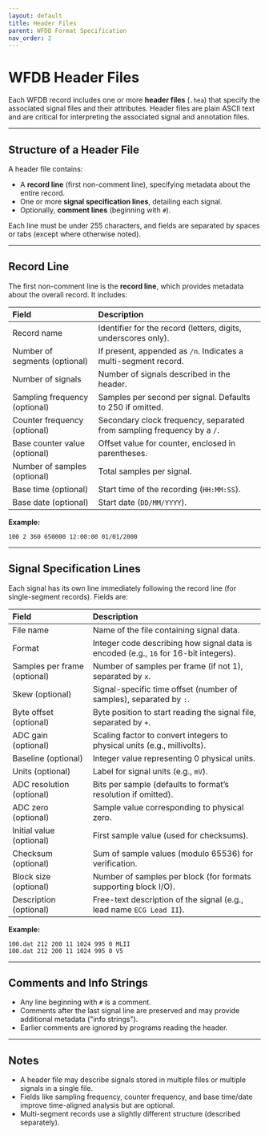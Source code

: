 ```yaml
---
layout: default
title: Header Files
parent: WFDB Format Specification
nav_order: 2
---
```


# WFDB Header Files

Each WFDB record includes one or more **header files** (`.hea`) that specify the associated signal files and their attributes. Header files are plain ASCII text and are critical for interpreting the associated signal and annotation files.

---

## Structure of a Header File

A header file contains:

- A **record line** (first non-comment line), specifying metadata about the entire record.
- One or more **signal specification lines**, detailing each signal.
- Optionally, **comment lines** (beginning with `#`).

Each line must be under 255 characters, and fields are separated by spaces or tabs (except where otherwise noted).

---

## Record Line

The first non-comment line is the **record line**, which provides metadata about the overall record. It includes:

| Field | Description |
|:------|:------------|
| Record name | Identifier for the record (letters, digits, underscores only). |
| Number of segments (optional) | If present, appended as `/n`. Indicates a multi-segment record. |
| Number of signals | Number of signals described in the header. |
| Sampling frequency (optional) | Samples per second per signal. Defaults to 250 if omitted. |
| Counter frequency (optional) | Secondary clock frequency, separated from sampling frequency by a `/`. |
| Base counter value (optional) | Offset value for counter, enclosed in parentheses. |
| Number of samples (optional) | Total samples per signal. |
| Base time (optional) | Start time of the recording (`HH:MM:SS`). |
| Base date (optional) | Start date (`DD/MM/YYYY`). |

**Example:**
```text
100 2 360 650000 12:00:00 01/01/2000
```

---

## Signal Specification Lines

Each signal has its own line immediately following the record line (for single-segment records). Fields are:

| Field | Description |
|:------|:------------|
| File name | Name of the file containing signal data. |
| Format | Integer code describing how signal data is encoded (e.g., `16` for 16-bit integers). |
| Samples per frame (optional) | Number of samples per frame (if not 1), separated by `x`. |
| Skew (optional) | Signal-specific time offset (number of samples), separated by `:`. |
| Byte offset (optional) | Byte position to start reading the signal file, separated by `+`. |
| ADC gain (optional) | Scaling factor to convert integers to physical units (e.g., millivolts). |
| Baseline (optional) | Integer value representing 0 physical units. |
| Units (optional) | Label for signal units (e.g., `mV`). |
| ADC resolution (optional) | Bits per sample (defaults to format’s resolution if omitted). |
| ADC zero (optional) | Sample value corresponding to physical zero. |
| Initial value (optional) | First sample value (used for checksums). |
| Checksum (optional) | Sum of sample values (modulo 65536) for verification. |
| Block size (optional) | Number of samples per block (for formats supporting block I/O). |
| Description (optional) | Free-text description of the signal (e.g., lead name `ECG Lead II`). |

**Example:**
```text
100.dat 212 200 11 1024 995 0 MLII
100.dat 212 200 11 1024 995 0 V5
```

---

## Comments and Info Strings

- Any line beginning with `#` is a comment.
- Comments after the last signal line are preserved and may provide additional metadata ("info strings").
- Earlier comments are ignored by programs reading the header.

---

## Notes

- A header file may describe signals stored in multiple files or multiple signals in a single file.
- Fields like sampling frequency, counter frequency, and base time/date improve time-aligned analysis but are optional.
- Multi-segment records use a slightly different structure (described separately).
